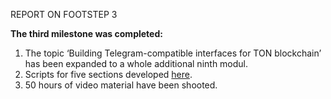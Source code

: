 REPORT ON FOOTSTEP 3

**The third milestone was completed:**
1. The topic ‘Building Telegram-compatible interfaces for TON blockchain’ has been expanded to a whole additional ninth modul.
2. Scripts for five sections developed [here](https://github.com/markokhman/func-course).
3. 50 hours of video material have been shooted.

